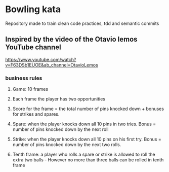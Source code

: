 # Bowling kata
Repository made to train clean code practices, tdd and semantic commits

## Inspired by the video of the Otavio lemos YouTube channel
https://www.youtube.com/watch?v=F63DSb1EUOE&ab_channel=OtavioLemos

### business rules
1. Game: 10 frames

2. Each frame the player has two opportunities

3. Score for the frame = the total number of pins knocked down + bonuses for strikes and spares.

4. Spare: when the player knocks down all 10 pins in two tries. Bonus = number of pins knocked down by the next roll

5. Strike: when the player knocks down all 10 pins on his first try. Bonus = number of pins knocked down by the next two rolls.

6. Tenth frame: a player who rolls a spare or strike is allowed to roll the extra two balls - However no more than three balls can be rolled in tenth frame
